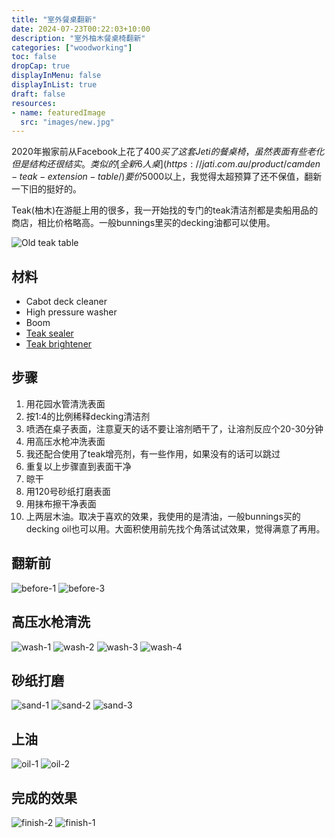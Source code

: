 ```yaml
---
title: "室外餐桌翻新"
date: 2024-07-23T00:22:03+10:00
description: "室外柚木餐桌椅翻新"
categories: ["woodworking"]
toc: false
dropCap: true
displayInMenu: false
displayInList: true
draft: false
resources:
- name: featuredImage
  src: "images/new.jpg"
---
```



2020年搬家前从Facebook上花了$400买了这套Jeti的餐桌椅，虽然表面有些老化但是结构还很结实。类似的[全新6人桌](https://jati.com.au/product/camden-teak-extension-table/)要价$5000以上，我觉得太超预算了还不保值，翻新一下旧的挺好的。

Teak(柚木)在游艇上用的很多，我一开始找的专门的teak清洁剂都是卖船用品的商店，相比价格略高。一般bunnings里买的decking油都可以使用。

![Old teak table](images/old.png)

## 材料 

- Cabot deck cleaner 
- High pressure washer
- Boom
- [Teak sealer](https://www.greencorpmarine.com/product/justteak-teak-sealer-choice-of-2-shades/)
- [Teak brightener](https://www.greencorpmarine.com/product/justteak-teak-brightener-available-in-3-different-sizes/)

## 步骤

1. 用花园水管清洗表面
2. 按1:4的比例稀释decking清洁剂
3. 喷洒在桌子表面，注意夏天的话不要让溶剂晒干了，让溶剂反应个20-30分钟
4. 用高压水枪冲洗表面
5. 我还配合使用了teak增亮剂，有一些作用，如果没有的话可以跳过
6. 重复以上步骤直到表面干净
7. 晾干
8. 用120号砂纸打磨表面
9. 用抹布擦干净表面
10. 上两层木油。取决于喜欢的效果，我使用的是清油，一般bunnings买的decking oil也可以用。大面积使用前先找个角落试试效果，觉得满意了再用。



## 翻新前

![before-1](images/jeti%20-%201.jpeg)
![before-3](images/jeti%20-%203.jpeg)


## 高压水枪清洗

![wash-1](images/jeti%20-%206.jpeg)
![wash-2](images/jeti%20-%207.jpeg)
![wash-3](images/jeti%20-%204.jpeg)
![wash-4](images/jeti%20-%2015.jpeg)


## 砂纸打磨

![sand-1](images/jeti%20-%208.jpeg)
![sand-2](images/jeti%20-%2010.jpeg)
![sand-3](images/jeti%20-%2016.jpeg)

## 上油

![oil-1](images/jeti%20-%2011.jpeg)
![oil-2](images/jeti%20-%2012.jpeg)


## 完成的效果
![finish-2](images/jeti%20-%2020.jpeg)
![finish-1](images/new.jpg)

